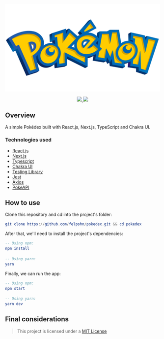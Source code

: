 <p align="center">
  <a href="https://github.com/felpshn/pokedex">
    <img src="https://github.com/felpshn/pokedex/blob/master/public/pokemon-logo.png">
  </a>
</p>

<p align="center">
  <a href="https://github.com/felpshn/pokedex/releases/">
    <img src="https://img.shields.io/static/v1?label=version&message=1.x&color=FFC947">
  </a>
  <a href="https://github.com/felpshn/pokedex/blob/master/LICENSE">
    <img src="https://img.shields.io/static/v1?label=license&message=MIT&color=FFC947">
  </a>
</p>

## Overview

A simple Pokédex built with React.js, Next.js, TypeScript and Chakra UI.

### Technologies used

- [React.js](https://reactjs.org/)
- [Next.js](https://nextjs.org/)
- [Typescript](https://www.typescriptlang.org/)
- [Chakra UI](https://chakra-ui.com/)
- [Testing Library](https://testing-library.com/)
- [Jest](https://jestjs.io/)
- [Axios](https://axios-http.com/)
- [PokeAPI](https://pokeapi.co/)

## How to use

Clone this repository and cd into the project's folder:

```elm
git clone https://github.com/felpshn/pokedex.git && cd pokedex
```

After that, we'll need to install the project's dependencies:

```elm
-- Using npm:
npm install

-- Using yarn:
yarn
```

Finally, we can run the app:

```elm
-- Using npm:
npm start

-- Using yarn:
yarn dev
```

## Final considerations

> This project is licensed under a [MIT License](https://github.com/felpshn/pokedex/blob/master/LICENSE)
